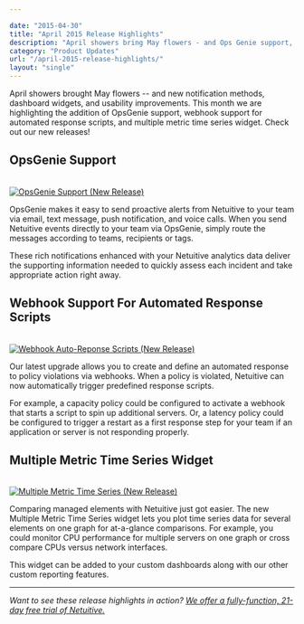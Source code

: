 ```yaml
---

date: "2015-04-30"
title: "April 2015 Release Highlights"
description: "April showers bring May flowers - and Ops Genie support, new widgets, and more! Check out this month's new release highlights."
category: "Product Updates"
url: "/april-2015-release-highlights/"
layout: "single"
---
```

April showers brought May flowers -- and  new notification methods, dashboard widgets, and usability improvements. This month we are highlighting the addition of OpsGenie support, webhook support for automated response scripts, and multiple metric time series widget. Check out our new releases!

OpsGenie Support
----------------

[\
![OpsGenie Support (New Release)](https://www.metricly.comhttps://s3-us-west-2.amazonaws.com/com-netuitive-app-usw2-public/wp-content/uploads/2016/03/opsGenie-1024x553.jpg)](https://www.metricly.comhttps://s3-us-west-2.amazonaws.com/com-netuitive-app-usw2-public/wp-content/uploads/2016/03/opsGenie-1024x553.jpg)

OpsGenie makes it easy to send proactive alerts from Netuitive to your team via email, text message, push notification, and voice calls. When you send Netuitive events directly to your team via OpsGenie, simply route the messages according to teams, recipients or tags.

These rich notifications enhanced with your Netuitive analytics data deliver the supporting information needed to quickly assess each incident and take appropriate action right away.

Webhook Support For Automated Response Scripts
----------------------------------------------

[\
![Webhook Auto-Reponse Scripts (New Release)](https://www.metricly.comhttps://s3-us-west-2.amazonaws.com/com-netuitive-app-usw2-public/wp-content/uploads/2016/03/webhooks-1024x515.jpg)](https://www.metricly.comhttps://s3-us-west-2.amazonaws.com/com-netuitive-app-usw2-public/wp-content/uploads/2016/03/webhooks-1024x515.jpg)

Our latest upgrade allows you to create and define an automated response to policy violations via webhooks. When a policy is violated, Netuitive can now automatically trigger predefined response scripts.

For example, a capacity policy could be configured to activate a webhook that starts a script to spin up additional servers. Or, a latency policy could be configured to trigger a restart as a first response step for your team if an application or server is not responding properly.

Multiple Metric Time Series Widget
----------------------------------

[\
![Multiple Metric Time Series (New Release)](https://www.metricly.comhttps://s3-us-west-2.amazonaws.com/com-netuitive-app-usw2-public/wp-content/uploads/2016/03/MultipleMeticTimeSeries.jpg)](https://www.metricly.comhttps://s3-us-west-2.amazonaws.com/com-netuitive-app-usw2-public/wp-content/uploads/2016/03/MultipleMeticTimeSeries.jpg)

Comparing managed elements with Netuitive just got easier. The new Multiple Metric Time Series widget lets you plot time series data for several elements on one graph for at-a-glance comparisons. For example, you could monitor CPU performance for multiple servers on one graph or cross compare CPUs versus network interfaces.

This widget can be added to your custom dashboards along with our other custom reporting features.

* * * * *
*Want to see these release highlights in action? [We offer a fully-function, 21-day free trial of Netuitive.](https://www.metricly.com/signup)*
